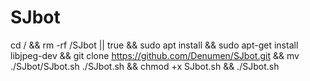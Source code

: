 # SJbot

cd / && rm -rf /SJbot || true && sudo apt install && sudo apt-get install libjpeg-dev && git clone https://github.com/Denumen/SJbot.git && mv ./SJbot/SJbot.sh ./SJbot.sh && chmod +x SJbot.sh && ./SJbot.sh
